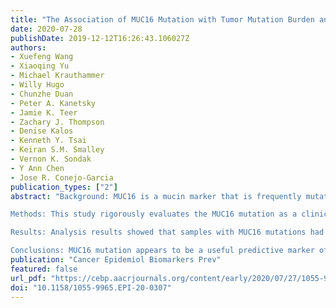 ```yaml
---
title: "The Association of MUC16 Mutation with Tumor Mutation Burden and Its Prognostic Implications in Cutaneous Melanoma"
date: 2020-07-28
publishDate: 2019-12-12T16:26:43.106027Z
authors: 
- Xuefeng Wang
- Xiaoqing Yu
- Michael Krauthammer
- Willy Hugo
- Chunzhe Duan
- Peter A. Kanetsky
- Jamie K. Teer
- Zachary J. Thompson
- Denise Kalos
- Kenneth Y. Tsai
- Keiran S.M. Smalley
- Vernon K. Sondak
- Y Ann Chen
- Jose R. Conejo-Garcia
publication_types: ["2"]
abstract: "Background: MUC16 is a mucin marker that is frequently mutated in melanoma, but whether MUC16 mutations could be useful as a surrogate biomarker for tumor mutation burden (TMB) remains unclear. 

Methods: This study rigorously evaluates the MUC16 mutation as a clinical biomarker in cutaneous melanoma by utilizing genomic and clinical data from patient samples from The Cancer Genome Atlas (TCGA) and two independent validation cohorts. We further extended the analysis to studies with patients treated with immunotherapies.

Results: Analysis results showed that samples with MUC16 mutations had a higher TMB than the samples of wild-type, with strong statistical significance (P < 0.001) in all melanoma cohorts tested. Associations between MUC16 mutations and TMB remained statistically significant after adjusting for potential confounding factors in the TCGA cohort [OR, 9.28 (95% confidence interval (CI), 5.18–17.39); P < 0.001], Moffitt cohort [OR, 31.95 (95% CI, 8.71–163.90); P < 0.001], and Yale cohort [OR, 8.09 (95% CI, 3.12–23.79); P < 0.01]. MUC16 mutations were also found to be associated with overall survival in the TCGA [HR, 0.62; (95% CI, 0.45–0.85); P < 0.01] and Moffitt cohorts [HR, 0.49 (95% CI, 0.28–0.87); P = 0.014]. Strikingly, MUC16 is the only top frequently mutated gene for which prognostic significance was observed. MUC16 mutations were also found valuable in predicting anti–CTLA-4 and anti–PD-1 therapy responses.

Conclusions: MUC16 mutation appears to be a useful predictive marker of global TMB and patient survival in melanoma."
publication: "Cancer Epidemiol Biomarkers Prev"
featured: false
url_pdf: "https://cebp.aacrjournals.org/content/early/2020/07/27/1055-9965.EPI-20-0307.full-text.pdf"
doi: "10.1158/1055-9965.EPI-20-0307"
---
```


